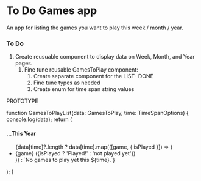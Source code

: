 # To Do Games app

An app for listing the games you want to play this week / month / year.

### To Do

1. Create reusuable component to display data on Week, Month, and Year pages.
   1. Fine tune reusable GamesToPlay component:
      1. Create separate component for the LIST- DONE
      1. Fine tune types as needed
      1. Create enum for time span string values

PROTOTYPE

function GamesToPlayList(data: GamesToPlay, time: TimeSpanOptions) {
console.log(data);
return (
<section>
<h4>...This Year</h4>
<ul>
{data[time]?.length
? data[time].map(([game, { isPlayed }]) => (
<li key={game}>
{game} ({isPlayed ? 'Played!' : 'not played yet'})
</li>
))
: `No games to play yet this ${time}.`}
</ul>
</section>
);
}

